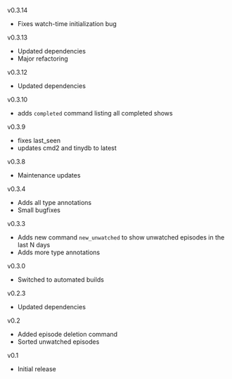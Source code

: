 v0.3.14

* Fixes watch-time initialization bug

v0.3.13

* Updated dependencies
* Major refactoring

v0.3.12

* Updated dependencies

v0.3.10

* adds `completed` command listing all completed shows

v0.3.9

* fixes last_seen
* updates cmd2 and tinydb to latest

v0.3.8

* Maintenance updates

v0.3.4

* Adds all type annotations
* Small bugfixes

v0.3.3

* Adds new command `new_unwatched` to show unwatched episodes in the last N days
* Adds more type annotations

v0.3.0

* Switched to automated builds

v0.2.3

* Updated dependencies

v0.2

* Added episode deletion command
* Sorted unwatched episodes

v0.1

* Initial release
